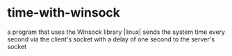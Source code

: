 # time-with-winsock

a program that uses the Winsock library  |linux|
sends the system time every second via the client's socket with a delay of one second to the server's socket
